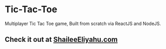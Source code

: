 # Tic-Tac-Toe

Multiplayer Tic Tac Toe game, Built from scratch via ReactJS and NodeJS.

## Check it out at [ShaileeEliyahu.com](http://ShaileeEliyahu.com)
